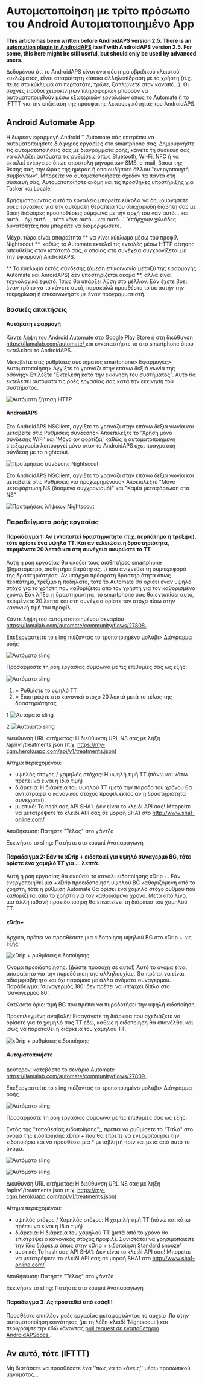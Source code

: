 # Αυτοματοποίηση με τρίτο πρόσωπο του Android Αυτοματοποιημένο App

**This article has been written before AndroidAPS version 2.5. There is an [automation plugin in AndroidAPS](./Automation.rst) itself with AndroidAPS version 2.5. For some, this here might be still useful, but should only be used by advanced users.**

Δεδομένου ότι το AndroidAPS είναι ένα σύστημα υβριδικού κλειστού κυκλώματος, είναι απαραίτητη κάποια αλληλεπίδραση με το χρήστη (π.χ. πείτε στο κύκλωμα ότι περπατάτε, τρώτε, ξαπλώνετε στον καναπέ...). Οι συχνές είσοδοι χειροκίνητων πληροφοριών μπορούν να αυτοματοποιηθούν μέσω εξωτερικών εργαλείων όπως το Automate ή το IFTTT για την επέκταση της πρόσφατης λειτουργικότητας του AndroidAPS.

## Android Automate App

Η δωρεάν εφαρμογή Android ™ Automate σάς επιτρέπει να αυτοματοποιήσετε διάφορες εργασίες στο smartphone σας. Δημιουργήστε τις αυτοματοποιήσεις σας με διαγράμματα ροής, κάνετε τη συσκευή σας να αλλάζει αυτόματα τις ρυθμίσεις όπως Bluetooth, Wi-Fi, NFC ή να εκτελεί ενέργειες όπως αποστολή μηνυμάτων SMS, e-mail, βάσει της θέσης σας, την ώρας της ημέρας ή οποιουδήποτε άλλου "ενεργοποιητή συμβάντων". Μπορείτε να αυτοματοποιήσετε σχεδόν τα πάντα στη συσκευή σας, Αυτοματοποιήστε ακόμη και τις προσθήκες υποστήριξης για Tasker και Locale.

Χρησιμοποιώντας αυτό το εργαλείο μπορείτε εύκολα να δημιουργήσετε ροές εργασίας για την αυτόματη θεραπεία του σακχαρώδη διαβήτη σας με βάση διάφορες προϋποθέσεις σύμφωνα με την αρχή του «αν αυτό... και αυτό... όχι αυτό..., τότε κάνε αυτό... και αυτό...'. Υπάρχουν χιλιάδες δυνατότητες που μπορείτε να διαμορφώσετε.

Μέχρι τώρα είναι απαραίτητο ** να γίνει κύκλωμα μέσω του προφίλ Nightscout **, καθώς το Automate εκτελεί τις εντολές μέσω HTTP αίτησης απευθείας στον ιστότοπό σας, ο οποίος στη συνέχεια συγχρονίζεται με την εφαρμογή AndroidAPS.

** Το κύκλωμα εκτός σύνδεσης (άμεση επικοινωνία μεταξύ της εφαρμογής Automate και AnroidAPS) δεν υποστηρίζεται ακόμα **, αλλά είναι τεχνολογικά εφικτό. Ίσως θα υπάρξει λύση στο μέλλον. Εάν έχετε βρει έναν τρόπο να το κάνετε αυτό, παρακαλώ προσθέστε το σε αυτήν την τεκμηρίωση ή επικοινωνήστε με έναν προγραμματιστή.

### Βασικές απαιτήσεις

#### Αυτόματη εφαρμογή

Κάντε λήψη του Android Automate στο Google Play Store ή στη διεύθυνση [ https://llamalab.com/automate/ ](https://llamalab.com/automate/) και εγκαταστήστε το στο smartphone όπου εκτελείται το AndroidAPS.

Μεταβείτε στις ρυθμίσεις συστήματος smartphone> Εφαρμογές> Αυτοματοποίηση> Αγγίξτε το γρανάζι στην επάνω δεξιά γωνία της οθόνης> Επιλέξτε "Εκτέλεση κατά την εκκίνηση του συστήματος". Αυτό θα εκτελέσει αυτόματα τις ροές εργασίας σας κατά την εκκίνηση του συστήματος.

![Αυτόματη ζήτηση HTTP](../images/automate-app2.png)

#### AndroidAPS

Στο AndroidAPS NSClient, αγγίξτε το γρανάζι στην επάνω δεξιά γωνία και μεταβείτε στις Ρυθμίσεις σύνδεσης> Αποεπιλέξτε το 'Χρήση μόνο σύνδεσης WiFi' και 'Μόνο αν φορτίζει' καθώς η αυτοματοποιημένη επεξεργασία λειτουργεί μόνο όταν το AndroidAPS έχει πραγματική σύνδεση με το nightcout.

![Προτιμήσεις σύνδεσης Nightscout](../images/automate-aaps1.jpg)

Στο AndroidAPS NSClient, αγγίξτε το γρανάζι στην επάνω δεξιά γωνία και μεταβείτε στις Ρυθμίσεις για προχωρημένους> Αποεπιλέξτε "Μόνο μεταφόρτωση NS (δοσμένο συγχρονισμό)" και "Καμία μεταφόρτωση στο NS"

![Προτιμήσεις λήψεων Nightscout](../images/automate-aaps2.jpg)

### Παραδείγματα ροής εργασίας

#### Παράδειγμα 1: Αν εντοπιστεί δραστηριότητα (π.χ. περπάτημα ή τρέξιμο), τότε ορίστε ένα υψηλό TT. Και αν τελειώσει η δραστηριότητα, περιμένετε 20 λεπτά και στη συνέχεια ακυρώστε το TT

Αυτή η ροή εργασίας θα ακούει τους αισθητήρες smartphone (βηματόμετρο, αισθητήρα βαρύτητας...) που ανιχνεύει τη συμπεριφορά της δραστηριότητας. Αν υπάρχει πρόσφατη δραστηριότητα όπως περπάτημα, τρέξιμο ή ποδήλατο, τότε το Automate θα ορίσει έναν υψηλό στόχο για το χρήστη που καθορίζεται από τον χρήστη για τον καθορισμένο χρόνο. Εάν λήξει η δραστηριότητα, το smartphone σας θα εντοπίσει αυτό, περιμένετε 20 λεπτά και στη συνέχεια ορίστε τον στόχο πίσω στην κανονική τιμή του προφίλ.

Κάντε λήψη του αυτοματοποιημένου σεναρίου [ https://llamalab.com/automate/community/flows/27808 ](https://llamalab.com/automate/community/flows/27808).

Επεξεργαστείτε το sling πιέζοντας το τροποποιημένο μολύβι> Διάγραμμα ροής

![Αυτόματο sling](../images/automate-app3.png)

Προσαρμόστε τη ροή εργασίας σύμφωνα με τις επιθυμίες σας ως εξής:

![Αυτόματο sling](../images/automate-app6.png)

1. = Ρυθμίστε το υψηλό TT
2. = Επιστρέψτε στο κανονικό στόχο 20 λεπτά μετά το τέλος της δραστηριότητας

1 ![Αυτόματο sling](../images/automate-app1.png)

2 ![Αυτόματο sling](../images/automate-app5.png)

Διεύθυνση URL αιτήματος: Η διεύθυνση URL NS σας με λήξη /api/v1/treatments.json (π.χ. https://my-cgm.herokuapp.com/api/v1/treatments.json)

Αίτημα περιεχομένου:

* υψηλός στοχος / χαμηλός στόχος: Η υψηλή τιμή TT (πάνω και κάτω πρέπει να είναι η ίδια τιμή)
* διάρκεια: Η διάρκεια του υψηλού TT (μετά την πάροδο του χρόνου θα αντιστραφεί ο κανονικός στόχος προφίλ εκτός αν η δραστηριότητα συνεχιστεί). 
* μυστικό: Το hash σας API SHA1. Δεν είναι το κλειδί API σας! Μπορείτε να μετατρέψετε το κλειδί API σας σε μορφή SHA1 στο [ http://www.sha1-online.com/ ](http://www.sha1-online.com/)

Αποθήκευση: Πατήστε "Τέλος" στο γάντζο

Ξεκινήστε το sling: Πατήστε στο κουμπί Αναπαραγωγή

#### Παράδειγμα 2: Εάν το xDrip + ειδοποιεί για υψηλό συναγερμό BG, τότε ορίστε ένα χαμηλό TT για ... λεπτά.

Αυτή η ροή εργασίας θα ακούσει το κανάλι ειδοποίησης xDrip +. Εάν ενεργοποιηθεί μια +xDrip προειδοποίηση υψηλού BG καθοριζόμενη από το χρήστη, τότε η ρύθμιση Automate θα ορίσει ένα χαμηλό στόχο ρυθμού που καθορίζεται από το χρήστη για τον καθορισμένο χρόνο. Μετά από λίγο, μια άλλη πιθανή προειδοποίηση θα επεκτείνει τη διάρκεια του χαμηλού TT.

##### xDrip+

Αρχικά, πρέπει να προσθέσετε μια ειδοποίηση υψηλού BG στο xDrip + ως εξής:

![xDrip + ρυθμίσεις ειδοποίησης](../images/automate-xdrip1.png)

Όνομα προειδοποίησης: (Δώστε προσοχή σε αυτό!) Αυτό το όνομα είναι απαραίτητο για την πυροδότηση της αλληλουχίας. Θα πρέπει να είναι αδιαμφισβήτητο και όχι παρόμοιο με άλλα ονόματα συναγερμού. Παράδειγμα: 'συναγερμός 180' δεν πρέπει να υπάρχει δίπλα στο 'συναγερμός 80'.

Κατώτατο όριο: τιμή BG που πρέπει να πυροδοτήσει την υψηλή ειδοποίηση.

Προεπιλεγμένη αναβολή: Εισαγάγετε τη διάρκεια που σχεδιάζετε να ορίσετε για το χαμηλό σας TT εδώ, καθώς η ειδοποίηση θα επανέλθει και ίσως να παραταθεί η διάρκεια του χαμηλού TT.

![xDrip + ρυθμίσεις ειδοποίησης](../images/automate-xdrip2.png)

##### Αυτοματοποιήστε

Δεύτερον, κατεβάστε το σενάριο Automate [ https://llamalab.com/automate/community/flows/27809 ](https://llamalab.com/automate/community/flows/27809).

Επεξεργαστείτε το sling πιέζοντας το τροποποιημένο μολύβι> Διάγραμμα ροής

![Αυτόματο sling](../images/automate-app3.png)

Προσαρμόστε τη ροή εργασίας σύμφωνα με τις επιθυμίες σας ως εξής:

Εντός της "τοποθεσίας ειδοποίησης";, πρέπει να ρυθμίσετε το "Τίτλο" στο όνομα της ειδοποίησης xDrip + που θα έπρεπε να ενεργοποιήσει την ειδοποιήσει και να προσθέσει μια * μεταβλητή πριν και μετά από αυτό το όνομα.

![Αυτόματο sling](../images/automate-app7.png)

![Αυτόματο sling](../images/automate-app4.png)

Διεύθυνση URL αιτήματος: Η διεύθυνση URL NS σας με λήξη /api/v1/treatments.json (π.χ. https://my-cgm.herokuapp.com/api/v1/treatments.json)

Αίτημα περιεχομένου:

* υψηλός στόχος / Χαμηλός στόχος: Η χαμηλή τιμή TT (πάνω και κάτω πρέπει να είναι η ίδια τιμή)
* διάρκεια: Η διάρκεια του χαμηλού TT (μετά από το χρόνο θα επιστρέψει ο κανονικός στόχος προφίλ). Συνιστάται να χρησιμοποιείτε την ίδια διάρκεια όπως στην xDrip + ειδοποίηση Standard snooze'
* μυστικό: Το hash σας API SHA1. Δεν είναι το κλειδί API σας! Μπορείτε να μετατρέψετε το κλειδί API σας σε μορφή SHA1 στο [ http://www.sha1-online.com/ ](http://www.sha1-online.com/)

Αποθήκευση: Πατήστε "Τέλος" στο γάντζο

Ξεκινήστε το sling: Πατήστε στο κουμπί Αναπαραγωγή

#### Παράδειγμα 3: Ας προστεθεί από εσάς!!!

Προσθέστε επιπλέον ροές εργασίας μεταφορτώντας το αρχείο .flo στην αυτοματοποίηση κοινότητας (με τη λέξη-κλειδί 'Nightscout') και περιγράψτε την εδώ κάνοντας [ pull request σε εναποθετήριο AndroidAPSdocs ](../make-a-PR.md).

## Αν αυτό, τότε (IFTTT)

Μη διστάσετε να προσθέσετε ένα ''πως να το κάνεις'' μέσω προσωπικού μηνύματος...
